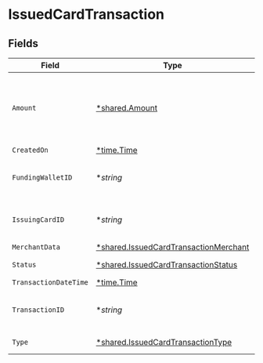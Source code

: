 # IssuedCardTransaction


## Fields

| Field                                                                                         | Type                                                                                          | Required                                                                                      | Description                                                                                   | Example                                                                                       |
| --------------------------------------------------------------------------------------------- | --------------------------------------------------------------------------------------------- | --------------------------------------------------------------------------------------------- | --------------------------------------------------------------------------------------------- | --------------------------------------------------------------------------------------------- |
| `Amount`                                                                                      | [*shared.Amount](../../models/shared/amount.md)                                               | :heavy_minus_sign:                                                                            | A representation of money containing an integer value and it's currency.                      |                                                                                               |
| `CreatedOn`                                                                                   | [*time.Time](https://pkg.go.dev/time#Time)                                                    | :heavy_minus_sign:                                                                            | N/A                                                                                           |                                                                                               |
| `FundingWalletID`                                                                             | **string*                                                                                     | :heavy_minus_sign:                                                                            | UUID v4                                                                                       | ec7e1848-dc80-4ab0-8827-dd7fc0737b43                                                          |
| `IssuingCardID`                                                                               | **string*                                                                                     | :heavy_minus_sign:                                                                            | UUID v4                                                                                       | ec7e1848-dc80-4ab0-8827-dd7fc0737b43                                                          |
| `MerchantData`                                                                                | [*shared.IssuedCardTransactionMerchant](../../models/shared/issuedcardtransactionmerchant.md) | :heavy_minus_sign:                                                                            | N/A                                                                                           |                                                                                               |
| `Status`                                                                                      | [*shared.IssuedCardTransactionStatus](../../models/shared/issuedcardtransactionstatus.md)     | :heavy_minus_sign:                                                                            | Status of Transaction                                                                         |                                                                                               |
| `TransactionDateTime`                                                                         | [*time.Time](https://pkg.go.dev/time#Time)                                                    | :heavy_minus_sign:                                                                            | N/A                                                                                           |                                                                                               |
| `TransactionID`                                                                               | **string*                                                                                     | :heavy_minus_sign:                                                                            | UUID v4                                                                                       | ec7e1848-dc80-4ab0-8827-dd7fc0737b43                                                          |
| `Type`                                                                                        | [*shared.IssuedCardTransactionType](../../models/shared/issuedcardtransactiontype.md)         | :heavy_minus_sign:                                                                            | Type of Transaction                                                                           |                                                                                               |